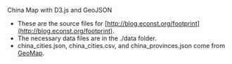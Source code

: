 China Map with D3.js and GeoJSON

* These are the source files for [http://blog.econst.org/footprint](http://blog.econst.org/footprint).
* The necessary data files are in the ./data folder.
* china\_cities.json, china\_cities.csv, and china_provinces.json come from [GeoMap](http://xbingoz.com/demo/geomap/index.php).
